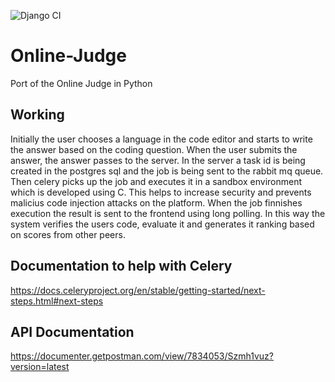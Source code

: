 ![Django CI](https://github.com/himanshu272/Online-Judge/workflows/Django%20CI/badge.svg)

# Online-Judge
Port of the Online Judge in Python

## Working

Initially the user chooses a language in the code editor and starts to write the answer based on the coding question. When the user submits the answer, the answer passes to the server. In the server a task id is being created in the postgres sql and the job is being sent to the rabbit mq queue. Then celery picks up the job and executes it in a sandbox environment which is developed using C. This helps to increase security and prevents malicius code injection attacks on the platform. When the job finnishes execution the result is sent to the frontend using long polling. In this way the system verifies the users code, evaluate it and generates it ranking based on scores from other peers.

## Documentation to help with Celery
https://docs.celeryproject.org/en/stable/getting-started/next-steps.html#next-steps

## API Documentation

https://documenter.getpostman.com/view/7834053/Szmh1vuz?version=latest
